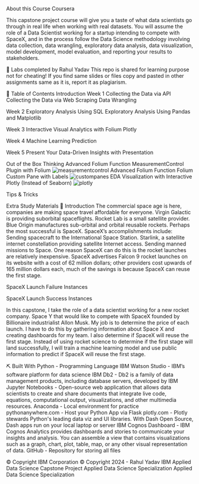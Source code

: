 About this Course
Coursera

This capstone project course will give you a taste of what data scientists go through in real life when working with real datasets. You will assume the role of a Data Scientist working for a startup intending to compete with SpaceX, and in the process follow the Data Science methodology involving data collection, data wrangling, exploratory data analysis, data visualization, model development, model evaluation, and reporting your results to stakeholders.

🎉 Labs completed by Rahul Yadav
This repo is shared for learning purpose not for cheating! If you find same slides or files copy and pasted in other assignments same as it is, report it as plagiarism.

📝 Table of Contents
Introduction
Week 1
Collecting the Data via API
Collecting the Data via Web Scraping
Data Wrangling

Week 2
Exploratory Analysis Using SQL
Exploratory Analysis Using Pandas and Matplotlib

Week 3
Interactive Visual Analytics with Folium
Plotly

Week 4
Machine Learning Prediction

Week 5
Present Your Data-Driven Insights with Presentation

Out of the Box Thinking
Advanced Folium Function MeasurementControl Plugin with Folium
![measurementcontrol](https://github.com/Reyyadav/IBM-Capstone-Project/assets/153619494/18f50c93-e58e-4543-ac15-25ff3324bf5a)
Advanced Folium Function Folium Custom Pane with Labels
![custompanes](https://github.com/Reyyadav/IBM-Capstone-Project/assets/153619494/adc17ae4-06c7-473c-ae00-7346eeb83f22)
EDA Visualization with Interactive Plotly (Instead of Seaborn)
![plotly](https://github.com/Reyyadav/IBM-Capstone-Project/assets/153619494/46624ee7-7a0a-4dea-b895-347c4e2dbca4)


Tips & Tricks

Extra Study Materials
🏁 Introduction
The commercial space age is here, companies are making space travel affordable for everyone. Virgin Galactic is providing suborbital spaceflights. Rocket Lab is a small satellite provider. Blue Origin manufactures sub-orbital and orbital reusable rockets. Perhaps the most successful is SpaceX. SpaceX’s accomplishments include: Sending spacecraft to the International Space Station. Starlink, a satellite internet constellation providing satellite Internet access. Sending manned missions to Space. One reason SpaceX can do this is the rocket launches are relatively inexpensive. SpaceX advertises Falcon 9 rocket launches on its website with a cost of 62 million dollars; other providers cost upwards of 165 million dollars each, much of the savings is because SpaceX can reuse the first stage.

SpaceX Launch Failure Instances

SpaceX Launch Success Instances

In this capstone, I take the role of a data scientist working for a new rocket company. Space Y that would like to compete with SpaceX founded by Billionaire industrialist Allon Musk. My job is to determine the price of each launch. I have to do this by gathering information about Space X and creating dashboards for my team. I also determine if SpaceX will reuse the first stage. Instead of using rocket science to determine if the first stage will land successfully, I will train a machine learning model and use public information to predict if SpaceX will reuse the first stage.

⛏️ Built With
Python - Programming Language
IBM Watson Studio - IBM’s software platform for data science
IBM Db2 - Db2 is a family of data management products, including database servers, developed by IBM
Jupyter Notebooks - Open-source web application that allows data scientists to create and share documents that integrate live code, equations, computational output, visualizations, and other multimedia resources.
Anaconda - Local environment for practice
pythonanywhere.com - Host your Python App via Flask
plotly.com - Plotly stewards Python's leading data viz and UI libraries. With Dash Open Source, Dash apps run on your local laptop or server
IBM Cognos Dashboard - IBM Cognos Analytics provides dashboards and stories to communicate your insights and analysis. You can assemble a view that contains visualizations such as a graph, chart, plot, table, map, or any other visual representation of data.
GitHub - Repository for storing all files

© Copyright IBM Corporation
© Copyright 2024 - Rahul Yadav
IBM Applied Data Science Capstone Project Applied Data Science Specialization Applied Data Science Specialization
